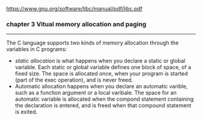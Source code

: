 https://www.gnu.org/software/libc/manual/pdf/libc.pdf









### chapter 3 Vitual memory allocation and paging

---

The C language supports two kinds of memory allocation through the variables in C programs:

-   *static allocation* is what happens when you declare a static or global variable. Each static or global variable defines one block of space, of a fixed size. The space is allocated once, when your program is started (part of the exec operation), and is never freed.
-   Automatic allocation happens when you declare an automatic varible, such as a function argument or a local varibale. The space for an automatic variable is allocated when the compond statement containing the declaration is entered, and is freed when that compound statement is exited.